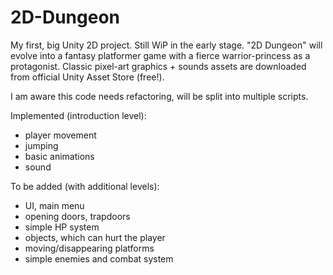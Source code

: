 # 2D-Dungeon
My first, big Unity 2D project. Still WiP in the early stage.
"2D Dungeon" will evolve into a fantasy platformer game with a fierce warrior-princess as a protagonist.
Classic pixel-art graphics + sounds assets are downloaded from official Unity Asset Store (free!).

I am aware this code needs refactoring, will be split into multiple scripts.

Implemented (introduction level):
* player movement
* jumping
* basic animations
* sound

To be added (with additional levels):
* UI, main menu
* opening doors, trapdoors
* simple HP system
* objects, which can hurt the player
* moving/disappearing platforms
* simple enemies and combat system
